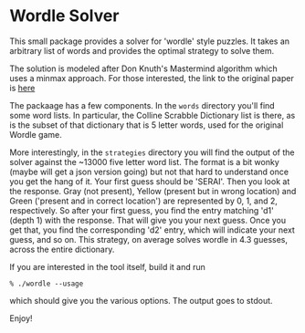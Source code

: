 # Wordle Solver

This small package provides a solver for 'wordle' style puzzles.   It takes an arbitrary list of words and provides the optimal strategy to solve them.

The solution is modeled after Don Knuth's Mastermind algorithm which uses a minmax approach.  For those interested, the link to the original paper is [here](http://www.cs.uni.edu/~wallingf/teaching/cs3530/resources/knuth-mastermind.pdf)

The packaage has a few components.  In the `words` directory you'll find some word lists.  In particular, the Colline Scrabble Dictionary list is there, as is the subset of that dictionary that is 5 letter words, used for the original Wordle game.

More interestingly, in the `strategies` directory you will find the output of the solver against the ~13000 five letter word list.   The format is a bit wonky (maybe will get a json version going) but not that hard to understand once you get the hang of it.   Your first guess should be 'SERAI'.  Then you look at the response.   Gray (not present), Yellow (present but in wrong location) and Green ('present and in correct location') are represented by 0, 1, and 2, respectively.   So after your first guess, you find the entry matching 'd1' (depth 1) with the response.   That will give you your next guess.  Once you get that, you find the corresponding 'd2' entry, which will indicate your next guess, and so on.   This strategy, on average solves wordle in 4.3 guesses, across the entire dictionary.

If you are interested in the tool itself, build it and run

`% ./wordle --usage`

which should give you the various options.  The output goes to stdout.

Enjoy!